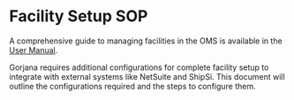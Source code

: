 # Facility Setup SOP

A comprehensive guide to managing facilities in the OMS is available in the [User Manual](https://docs.hotwax.co/documents/system-admins/administration/facilities). 

Gorjana requires additional configurations for complete facility setup to integrate with external systems like NetSuite and ShipSi. This document will outline the configurations required and the steps to configure them.
